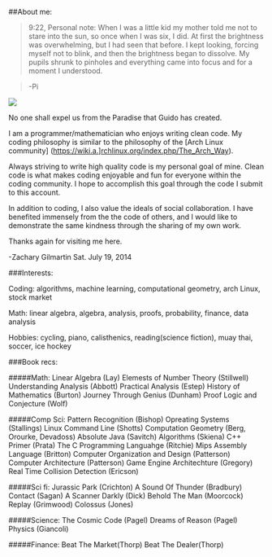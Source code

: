 ##About me:

>9:22, Personal note: When I was a little kid my mother told me not to stare into the sun, so once when I was six, I did. At first the brightness was overwhelming, but I had seen that before. I kept looking, forcing myself not to blink, and then the brightness began to dissolve. My pupils shrunk to pinholes and everything came into focus and for a moment I understood.

>-Pi

<img src = "./me.png">


No one shall expel us from the Paradise that Guido has created.

I am a programmer/mathematician who enjoys writing clean code.
My coding philosophy is similar to the philosophy of the [Arch Linux community] (https://wiki.a.]rchlinux.org/index.php/The_Arch_Way). 

Always striving to write high quality code is my personal goal of mine. Clean code is what makes coding enjoyable and fun for everyone within the coding community. I hope to accomplish this goal through the code I submit to this account. 

In addition to coding, I also value the ideals of social collaboration. I have benefited immensely from the the code of others, and I would like to demonstrate the same kindness through the sharing of my own work. 

Thanks again for visiting me here.

-Zachary Gilmartin
Sat. July 19, 2014


###Interests:

Coding:
algorithms, machine learning, computational geometry, arch Linux, stock market

Math:
linear algebra, algebra, analysis, proofs, probability, finance, data analysis

Hobbies:
cycling, piano, calisthenics, reading(science fiction), muay thai, soccer, ice hockey


###Book recs:

#####Math: 
Linear Algebra (Lay)
Elemests of Number Theory (Stillwell)
Understanding Analysis (Abbott)
Practical Analysis (Estep)
History of Mathematics (Burton)
Journey Through Genius (Dunham) 
Proof Logic and Conjecture (Wolf)  

#####Comp Sci:
Pattern Recognition (Bishop)
Opreating Systems (Stallings)
Linux Command Line (Shotts)
Computation Geometry (Berg, Orourke, Devadoss)
Absolute Java (Savitch)
Algorithms (Skiena)
C++ Primer (Prata)
The C Programming Languahge (Ritchie)
Mips Assembly Language (Britton)
Computer Organization and Design (Patterson)
Computer Architecture (Patterson)
Game Engine Architechture (Gregory)
Real Time Collision Detection (Ericson)


#####Sci fi:
Jurassic Park (Crichton) 
A Sound Of Thunder (Bradbury)
Contact (Sagan)
A Scanner Darkly (Dick)
Behold The Man (Moorcock)
Replay (Grimwood)
Colossus (Jones)

#####Science: 
The Cosmic Code (Pagel)
Dreams of Reason (Pagel)
Physics (Giancoli)

#####Finance: 
Beat The Market(Thorp)
Beat The Dealer(Thorp)
